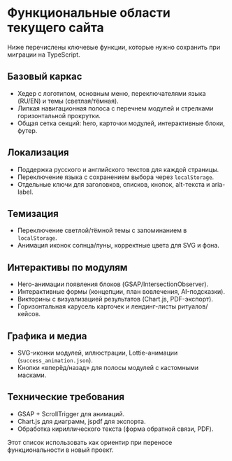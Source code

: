 # Функциональные области текущего сайта

Ниже перечислены ключевые функции, которые нужно сохранить при миграции на TypeScript.

## Базовый каркас
- Хедер с логотипом, основным меню, переключателями языка (RU/EN) и темы (светлая/тёмная).
- Липкая навигационная полоса с перечнем модулей и стрелками горизонтальной прокрутки.
- Общая сетка секций: hero, карточки модулей, интерактивные блоки, футер.

## Локализация
- Поддержка русского и английского текстов для каждой страницы.
- Переключение языка с сохранением выбора через `localStorage`.
- Отдельные ключи для заголовков, списков, кнопок, alt-текста и aria-label.

## Темизация
- Переключение светлой/тёмной темы с запоминанием в `localStorage`.
- Анимация иконок солнца/луны, корректные цвета для SVG и фона.

## Интерактивы по модулям
- Hero-анимации появления блоков (GSAP/IntersectionObserver).
- Интерактивные формы (концепции, план вовлечения, AI-подсказки).
- Викторины с визуализацией результатов (Chart.js, PDF-экспорт).
- Горизонтальная карусель карточек и лендинг-листы ритуалов/кейсов.

## Графика и медиа
- SVG-иконки модулей, иллюстрации, Lottie-анимации (`success_animation.json`).
- Кнопки «вперёд/назад» для полосы модулей с кастомными масками.

## Технические требования
- GSAP + ScrollTrigger для анимаций.
- Chart.js для диаграмм, jspdf для экспорта.
- Обработка кириллического текста (форма обратной связи, PDF).

Этот список использовать как ориентир при переносе функциональности в новый проект.
